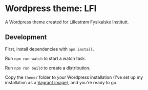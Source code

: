 # Wordpress theme: LFI

A Wordpress theme created for Lillestrøm Fysikalske Institutt.

## Development

First, install dependencies with `npm install`.

Run `npm run watch` to start a watch task.

Run `npm run build` to create a distribution.

Copy the `theme/` folder to your Wordpress installation (I've set up my
installation as a [Vagrant image](http://vccw.cc/)), and you're ready to go.
